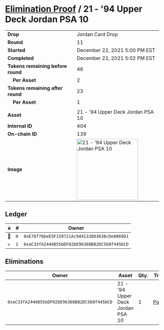 # [Elimination Proof](./readme.md) / 21 - &#039;94 Upper Deck Jordan PSA 10

|||
|---|---|
| **Drop** | Jordan Card Drop |
| **Round** | 11 |
| **Started** | December 22, 2021 5:00 PM EST |
| **Completed** | December 22, 2021 5:02 PM EST |
| **Tokens remaining before round** | 46 |
| **&nbsp;&nbsp;&nbsp;&nbsp;Per Asset** | 2 |
| **Tokens remaining after round** | 23 |
| **&nbsp;&nbsp;&nbsp;&nbsp;Per Asset** | 1 |
| | |
| **Asset** | 21 - &#039;94 Upper Deck Jordan PSA 10 |
| **Internal ID** | 404 |
| **On-chain ID** | 139 |
| **Image** | <img src="https://tcdn.blokpax.com/95149d1f-6273-4c1a-a7b4-599e43932d18/e05ee96999a1b7a0016e8e82231c77f48f062245a7e1a3842ee4646716cf86f1.jpg" height="200" alt="21 - &#039;94 Upper Deck Jordan PSA 10" /> |

## Ledger

| 💀 | # | Owner |
| --- | --- | --- |
| 👑 | `0` | `0xE76f76beE5F159721Ac9d41338D3638cDe0069D1` |
| 💀 | `1` | `0xaC33fA244d055bDF02bE96368B82DC560f445bCD` |


## Eliminations

| Owner | Asset | Qty. | Transaction |
| --- | --- | --- | --- |
| `0xaC33fA244d055bDF02bE96368B82DC560f445bCD` | 21 - '94 Upper Deck Jordan PSA 10 | 1 | [Polygonscan](https://polygonscan.com/tx/0x1e7cdc6dfe3f3081104c619b8b3aaad601897e47cee8d1d4c1dcd01988370560) |
